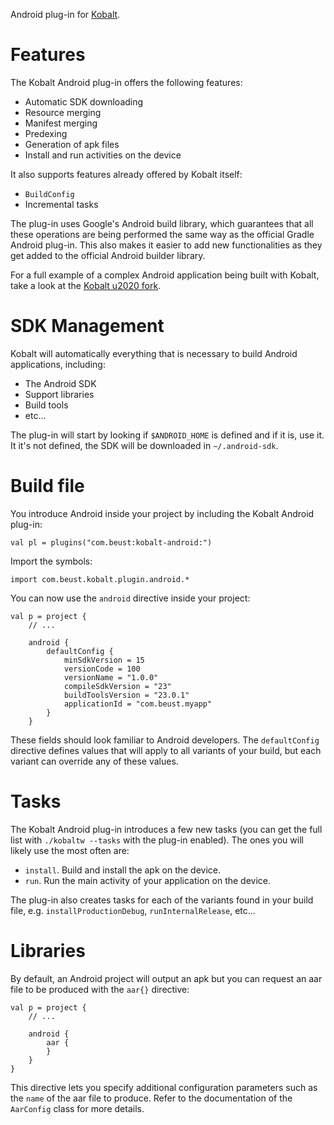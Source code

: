 Android plug-in for [Kobalt](http://beust.com/kobalt).

# Features

The Kobalt Android plug-in offers the following features:

- Automatic SDK downloading
- Resource merging
- Manifest merging
- Predexing
- Generation of apk files
- Install and run activities on the device

It also supports features already offered by Kobalt itself:

- `BuildConfig`
- Incremental tasks

The plug-in uses Google's Android build library, which guarantees that all these operations are being performed the same way as the official Gradle Android plug-in. This also makes it easier to add new functionalities as they get added to the official Android builder library.

For a full example of a complex Android application being built with Kobalt, take a look at the [Kobalt u2020 fork](https://github.com/cbeust/u2020/blob/build-with-kobalt/kobalt/src/Build.kt).

# SDK Management

Kobalt will automatically everything that is necessary to build Android applications, including:

- The Android SDK
- Support libraries
- Build tools
- etc...

The plug-in will start by looking if `$ANDROID_HOME` is defined and if it is, use it. It it's not defined, the SDK will
be downloaded in `~/.android-sdk`.

# Build file

You introduce Android inside your project by including the Kobalt Android plug-in:

```
val pl = plugins("com.beust:kobalt-android:")
```

Import the symbols:

```
import com.beust.kobalt.plugin.android.*
```

You can now use the `android` directive inside your project:

```
val p = project {
    // ...

    android {
        defaultConfig {
            minSdkVersion = 15
            versionCode = 100
            versionName = "1.0.0"
            compileSdkVersion = "23"
            buildToolsVersion = "23.0.1"
            applicationId = "com.beust.myapp"
        }
    }
```

These fields should look familiar to Android developers. The `defaultConfig` directive defines values that will apply to all variants of your build, but each variant can override any of these values.

# Tasks

The Kobalt Android plug-in introduces a few new tasks (you can get the full list with `./kobaltw --tasks` with the plug-in enabled). The ones you will likely use the most often are:

- `install`. Build and install the apk on the device.
- `run`. Run the main activity of your application on the device.

The plug-in also creates tasks for each of the variants found in your build file, e.g. `installProductionDebug`, `runInternalRelease`, etc...

# Libraries

By default, an Android project will output an apk but you can request an aar file to be produced with the `aar{}`
directive:

```
val p = project {
    // ...

    android {
        aar {
        }
    }
}
```

This directive lets you specify additional configuration parameters such as the `name` of the aar file to produce. Refer to the documentation of the `AarConfig` class for more details.
